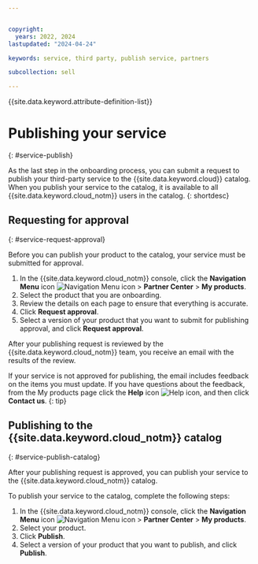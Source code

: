 ```yaml
---


copyright:
  years: 2022, 2024
lastupdated: "2024-04-24"

keywords: service, third party, publish service, partners

subcollection: sell

---
```


{{site.data.keyword.attribute-definition-list}}

# Publishing your service
{: #service-publish}

As the last step in the onboarding process, you can submit a request to publish your third-party service to the {{site.data.keyword.cloud}} catalog. When you publish your service to the catalog, it is available to all {{site.data.keyword.cloud_notm}} users in the catalog.
{: shortdesc}


## Requesting for approval
{: #service-request-approval}

Before you can publish your product to the catalog, your service must be submitted for approval.

1. In the {{site.data.keyword.cloud_notm}} console, click the **Navigation Menu** icon ![Navigation Menu icon](../icons/icon_hamburger.svg "Menu") > **Partner Center** > **My products**.
1. Select the product that you are onboarding.
1. Review the details on each page to ensure that everything is accurate.
1. Click **Request approval**.
1. Select a version of your product that you want to submit for publishing approval, and click **Request approval**.

After your publishing request is reviewed by the {{site.data.keyword.cloud_notm}} team, you receive an email with the results of the review.

If your service is not approved for publishing, the email includes feedback on the items you must update. If you have questions about the feedback, from the My products page click the **Help** icon ![Help icon](../icons/help.svg "Help"), and then click **Contact us**.
{: tip}

## Publishing to the {{site.data.keyword.cloud_notm}} catalog
{: #service-publish-catalog}

After your publishing request is approved, you can publish your service to the {{site.data.keyword.cloud_notm}} catalog.

To publish your service to the catalog, complete the following steps:

1. In the {{site.data.keyword.cloud_notm}} console, click the **Navigation Menu** icon ![Navigation Menu icon](../icons/icon_hamburger.svg "Menu") > **Partner Center** > **My products**.
1. Select your product.
1. Click **Publish**.
1. Select a version of your product that you want to publish, and click **Publish**.
